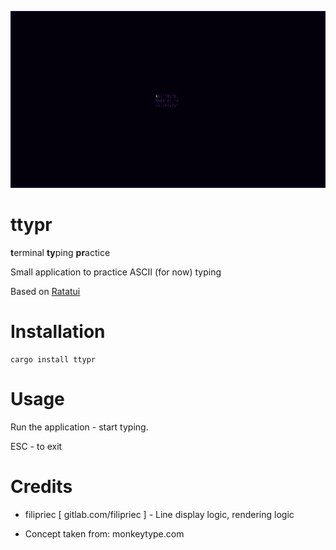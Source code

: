 ![](preview.gif)

# ttypr

**t**erminal **ty**ping **pr**actice

Small application to practice ASCII (for now) typing

Based on [Ratatui][Repo]

# Installation

```shell
cargo install ttypr
```

# Usage

Run the application - start typing.

ESC - to exit

# Credits

- filipriec [ gitlab.com/filipriec ] - Line display logic, rendering logic

- Concept taken from: monkeytype.com

[Repo]: https://github.com/ratatui/ratatui
